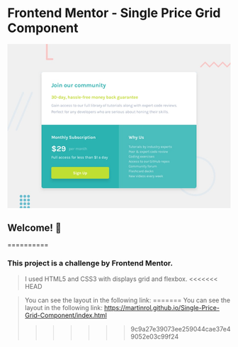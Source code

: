 # Frontend Mentor - Single Price Grid Component

![Design preview for the Single Price Grid Component coding challenge](./design/desktop-preview.jpg)

## Welcome! 👋
==========

### This project is a challenge by Frontend Mentor. 
> I used HTML5 and CSS3 with displays grid and flexbox.
<<<<<<< HEAD

> You can see the layout in the following link: 
=======
> You can see the layout in the following link: https://martinrol.github.io/Single-Price-Grid-Component/index.html
>>>>>>> 9c9a27e39073ee259044cae37e49052e03c99f24
